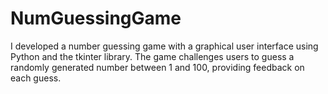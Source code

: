 # NumGuessingGame
I developed a number guessing game with a graphical user interface using Python and the tkinter library. The game challenges users to guess a randomly generated number between 1 and 100, providing feedback on each guess.
